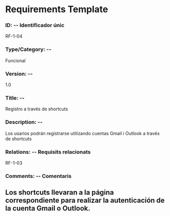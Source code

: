 # Requirements Template
### ID: -- Identificador únic
RF-1-04
### Type/Category: -- 
Funcional
### Version: -- 
1.0
### Title: --
Registro a través de shortcuts
### Description: --
Los usarios podrán registrarse utilizando cuentas Gmail i Outlook a través de shortcuts
### Relations: -- Requisits relacionats
RF-1-03
### Comments: -- Comentaris
Los shortcuts llevaran a la página correspondiente para realizar la autenticación de la cuenta Gmail o Outlook.
---